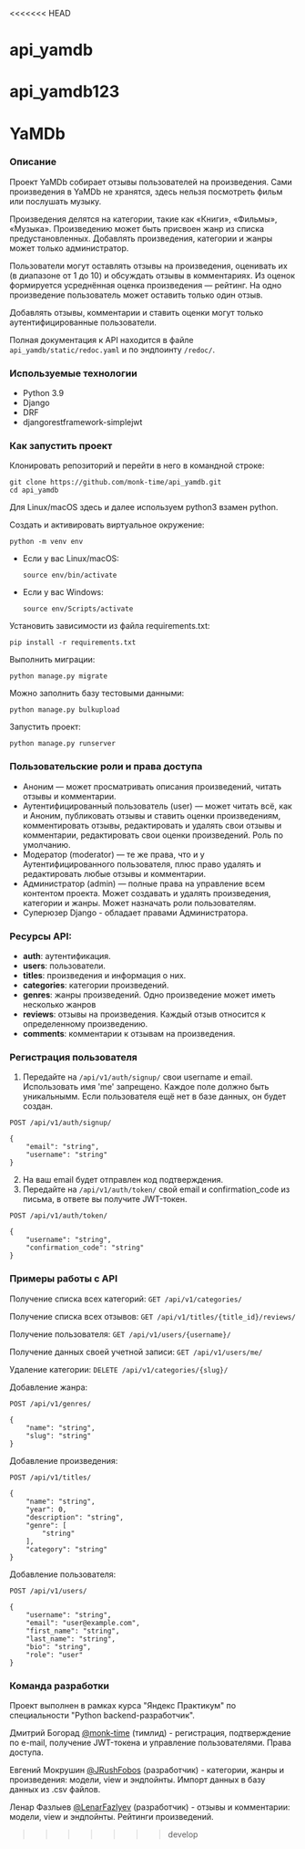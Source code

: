 <<<<<<< HEAD
# api_yamdb
api_yamdb123
=======
# YaMDb

### Описание
Проект YaMDb собирает отзывы пользователей на произведения. Сами произведения в YaMDb не хранятся, здесь нельзя посмотреть фильм или послушать музыку.

Произведения делятся на категории, такие как «Книги», «Фильмы», «Музыка». Произведению может быть присвоен жанр из списка предустановленных. Добавлять произведения, категории и жанры может только администратор.

Пользователи могут оставлять отзывы на произведения, оценивать их (в диапазоне от 1 до 10) и обсуждать отзывы в комментариях. Из оценок формируется усреднённая оценка произведения — рейтинг. На одно произведение пользователь может оставить только один отзыв.

Добавлять отзывы, комментарии и ставить оценки могут только аутентифицированные пользователи.

Полная документация к API находится в файле `api_yamdb/static/redoc.yaml` и по эндпоинту `/redoc/`.

### Используемые технологии
- Python 3.9
- Django
- DRF
- djangorestframework-simplejwt

### Как запустить проект
Клонировать репозиторий и перейти в него в командной строке:

```
git clone https://github.com/monk-time/api_yamdb.git
cd api_yamdb
```

Для Linux/macOS здесь и далее используем python3 взамен python.

Cоздать и активировать виртуальное окружение:

```
python -m venv env
```

* Если у вас Linux/macOS:

    ```
    source env/bin/activate
    ```

* Если у вас Windows:

    ```
    source env/Scripts/activate
    ```

Установить зависимости из файла requirements.txt:

```
pip install -r requirements.txt
```

Выполнить миграции:

```
python manage.py migrate
```

Можно заполнить базу тестовыми данными:

```
python manage.py bulkupload
```

Запустить проект:

```
python manage.py runserver
```

### Пользовательские роли и права доступа

- Аноним — может просматривать описания произведений, читать отзывы и комментарии.
- Аутентифицированный пользователь (user) — может читать всё, как и Аноним, публиковать отзывы и ставить оценки произведениям, комментировать отзывы, редактировать и удалять свои отзывы и комментарии, редактировать свои оценки произведений. Роль по умолчанию.
- Модератор (moderator) — те же права, что и у Аутентифицированного пользователя, плюс право удалять и редактировать любые отзывы и комментарии.
- Администратор (admin) — полные права на управление всем контентом проекта. Может создавать и удалять произведения, категории и жанры. Может назначать роли пользователям.
- Суперюзер Django - обладает правами Администратора.

### Ресурсы API:
- **auth**: аутентификация.
- **users**: пользователи.
- **titles**: произведения и информация о них.
- **categories**: категории произведений.
- **genres**: жанры произведений. Одно произведение может иметь несколько жанров
- **reviews**: отзывы на произведения. Каждый отзыв относится к определенному произведению.
- **comments**: комментарии к отзывам на произведения.

### Регистрация пользователя
1. Передайте на `/api/v1/auth/signup/` свои username и email. Использовать имя 'me' запрещено. Каждое поле должно быть уникальнымм. Если пользователя ещё нет в базе данных, он будет создан.

```http
POST /api/v1/auth/signup/

{
    "email": "string",
    "username": "string"
}

```

2. На ваш email будет отправлен код подтверждения.
3. Передайте на `/api/v1/auth/token/` свой email и confirmation_code из письма, в ответе вы получите JWT-токен.

```http
POST /api/v1/auth/token/

{
    "username": "string",
    "confirmation_code": "string"
}
```

### Примеры работы с API

Получение списка всех категорий: `GET /api/v1/categories/`

Получение списка всех отзывов: `GET /api/v1/titles/{title_id}/reviews/`

Получение пользователя: `GET /api/v1/users/{username}/`

Получение данных своей учетной записи: `GET /api/v1/users/me/`

Удаление категории: `DELETE /api/v1/categories/{slug}/`

Добавление жанра:

```http
POST /api/v1/genres/

{
    "name": "string",
    "slug": "string"
}
```

Добавление произведения:

```http
POST /api/v1/titles/

{
    "name": "string",
    "year": 0,
    "description": "string",
    "genre": [
        "string"
    ],
    "category": "string"
}
```

Добавление пользователя:

```http
POST /api/v1/users/

{
    "username": "string",
    "email": "user@example.com",
    "first_name": "string",
    "last_name": "string",
    "bio": "string",
    "role": "user"
}
```

### Команда разработки
Проект выполнен в рамках курса "Яндекс Практикум" по специальности "Python backend-разработчик".

Дмитрий Богорад [@monk-time](https://github.com/monk-time) (тимлид) - регистрация, подтверждение по e-mail, получение JWT-токена и управление пользователями. Права доступа.

Евгений Мокрушин [@JRushFobos](https://github.com/JRushFobos) (разработчик) - категории, жанры и произведения: модели, view и эндпойнты. Импорт данных в базу данных из .csv файлов.

Ленар Фазлыев [@LenarFazlyev](https://github.com/LenarFazlyev) (разработчик) - отзывы и комментарии: модели, view и эндпойнты. Рейтинги произведений.
>>>>>>> develop
